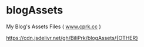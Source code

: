 # blogAssets
My Blog's Assets Files ( www.cprk.cc )

https://cdn.jsdelivr.net/gh/BiliPrk/blogAssets/{OTHER}
